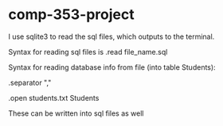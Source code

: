 # comp-353-project

I use sqlite3 to read the sql files, which outputs to the terminal.

Syntax for reading sql files is .read file_name.sql

Syntax for reading database info from file (into table Students):

.separator ","

.open students.txt Students

These can be written into sql files as well
